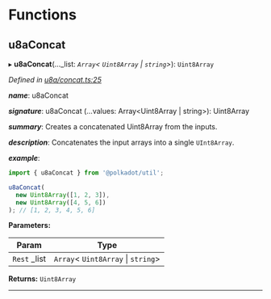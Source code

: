 

# Functions

<a id="u8aconcat"></a>

##  u8aConcat

▸ **u8aConcat**(..._list: *`Array`< `Uint8Array` &#124; `string`>*): `Uint8Array`

*Defined in [u8a/concat.ts:25](https://github.com/polkadot-js/common/blob/dc07e26/packages/util/src/u8a/concat.ts#L25)*

*__name__*: u8aConcat

*__signature__*: u8aConcat (...values: Array<Uint8Array | string>): Uint8Array

*__summary__*: Creates a concatenated Uint8Array from the inputs.

*__description__*: Concatenates the input arrays into a single `UInt8Array`.

*__example__*:   

```javascript
import { u8aConcat } from '@polkadot/util';

u8aConcat(
  new Uint8Array([1, 2, 3]),
  new Uint8Array([4, 5, 6])
); // [1, 2, 3, 4, 5, 6]
```

**Parameters:**

| Param | Type |
| ------ | ------ |
| `Rest` _list | `Array`< `Uint8Array` &#124; `string`> |

**Returns:** `Uint8Array`

___

